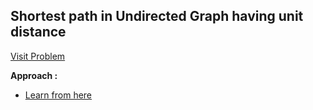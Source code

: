 ## Shortest path in Undirected Graph having unit distance

[Visit Problem](https://practice.geeksforgeeks.org/problems/shortest-path-in-undirected-graph-having-unit-distance/1)

**Approach :**<br/>

-   [Learn from here](https://takeuforward.org/data-structure/shortest-path-in-undirected-graph-with-unit-distance-g-28/)
